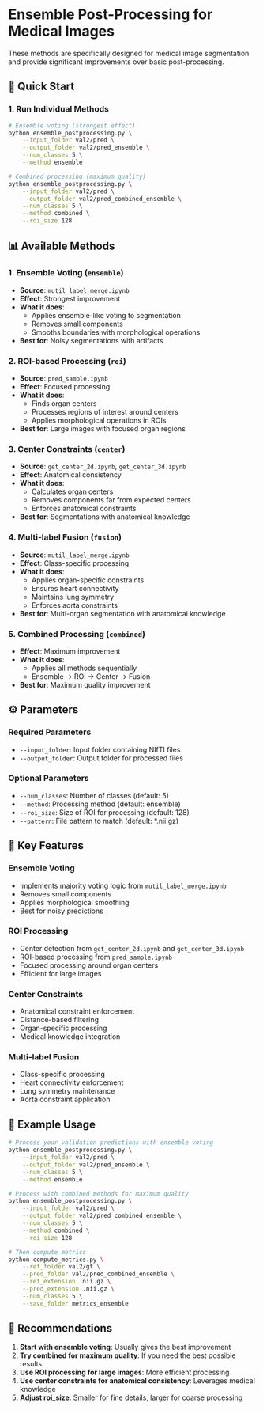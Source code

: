 # Ensemble Post-Processing for Medical Images

These methods are specifically designed for medical image segmentation and provide significant improvements over basic post-processing.

## 🚀 Quick Start

### 1. Run Individual Methods
```bash
# Ensemble voting (strongest effect)
python ensemble_postprocessing.py \
    --input_folder val2/pred \
    --output_folder val2/pred_ensemble \
    --num_classes 5 \
    --method ensemble

# Combined processing (maximum quality)
python ensemble_postprocessing.py \
    --input_folder val2/pred \
    --output_folder val2/pred_combined_ensemble \
    --num_classes 5 \
    --method combined \
    --roi_size 128
```

## 📊 Available Methods

### 1. **Ensemble Voting** (`ensemble`)
- **Source**: `mutil_label_merge.ipynb`
- **Effect**: Strongest improvement
- **What it does**: 
  - Applies ensemble-like voting to segmentation
  - Removes small components
  - Smooths boundaries with morphological operations
- **Best for**: Noisy segmentations with artifacts

### 2. **ROI-based Processing** (`roi`)
- **Source**: `pred_sample.ipynb`
- **Effect**: Focused processing
- **What it does**:
  - Finds organ centers
  - Processes regions of interest around centers
  - Applies morphological operations in ROIs
- **Best for**: Large images with focused organ regions

### 3. **Center Constraints** (`center`)
- **Source**: `get_center_2d.ipynb`, `get_center_3d.ipynb`
- **Effect**: Anatomical consistency
- **What it does**:
  - Calculates organ centers
  - Removes components far from expected centers
  - Enforces anatomical constraints
- **Best for**: Segmentations with anatomical knowledge

### 4. **Multi-label Fusion** (`fusion`)
- **Source**: `mutil_label_merge.ipynb`
- **Effect**: Class-specific processing
- **What it does**:
  - Applies organ-specific constraints
  - Ensures heart connectivity
  - Maintains lung symmetry
  - Enforces aorta constraints
- **Best for**: Multi-organ segmentation with anatomical knowledge

### 5. **Combined Processing** (`combined`)
- **Effect**: Maximum improvement
- **What it does**:
  - Applies all methods sequentially
  - Ensemble → ROI → Center → Fusion
- **Best for**: Maximum quality improvement

## ⚙️ Parameters

### Required Parameters
- `--input_folder`: Input folder containing NIfTI files
- `--output_folder`: Output folder for processed files

### Optional Parameters
- `--num_classes`: Number of classes (default: 5)
- `--method`: Processing method (default: ensemble)
- `--roi_size`: Size of ROI for processing (default: 128)
- `--pattern`: File pattern to match (default: *.nii.gz)

## 🔧 Key Features

### **Ensemble Voting**
- Implements majority voting logic from `mutil_label_merge.ipynb`
- Removes small components
- Applies morphological smoothing
- Best for noisy predictions

### **ROI Processing**
- Center detection from `get_center_2d.ipynb` and `get_center_3d.ipynb`
- ROI-based processing from `pred_sample.ipynb`
- Focused processing around organ centers
- Efficient for large images

### **Center Constraints**
- Anatomical constraint enforcement
- Distance-based filtering
- Organ-specific processing
- Medical knowledge integration

### **Multi-label Fusion**
- Class-specific processing
- Heart connectivity enforcement
- Lung symmetry maintenance
- Aorta constraint application

## 📝 Example Usage

```bash
# Process your validation predictions with ensemble voting
python ensemble_postprocessing.py \
    --input_folder val2/pred \
    --output_folder val2/pred_ensemble \
    --num_classes 5 \
    --method ensemble

# Process with combined methods for maximum quality
python ensemble_postprocessing.py \
    --input_folder val2/pred \
    --output_folder val2/pred_combined_ensemble \
    --num_classes 5 \
    --method combined \
    --roi_size 128

# Then compute metrics
python compute_metrics.py \
    --ref_folder val2/gt \
    --pred_folder val2/pred_combined_ensemble \
    --ref_extension .nii.gz \
    --pred_extension .nii.gz \
    --num_classes 5 \
    --save_folder metrics_ensemble
```

## 🎯 Recommendations

1. **Start with ensemble voting**: Usually gives the best improvement
2. **Try combined for maximum quality**: If you need the best possible results
3. **Use ROI processing for large images**: More efficient processing
4. **Use center constraints for anatomical consistency**: Leverages medical knowledge
5. **Adjust roi_size**: Smaller for fine details, larger for coarse processing
